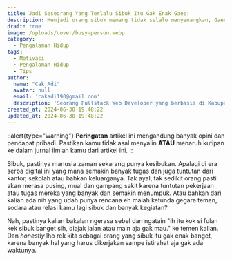 ```yaml
---
title: Jadi Seseorang Yang Terlalu Sibuk Itu Gak Enak Gaes!
description: Menjadi orang sibuk memang tidak selalu menyenangkan, Gaes! Dengan jadwal yang padat, waktu untuk diri sendiri dan keluarga jadi terbatas. Sering kali stres dan kelelahan menghampiri, jarang ketemu bapak ibuk, bahkan waktu main pun hampir gak ada.
draft: true
image: /uploads/cover/busy-person.webp
category:
  - Pengalaman Hidup
tags:
  - Motivasi
  - Pengalaman Hidup
  - Tips
author:
  name: "Cak Adi"
  avatar: null
  email: 'cakadi190@gmail.com'
  description: 'Seorang Fullstack Web Developer yang berbasis di Kabupaten Ngawi yang suka sekali dengan desain dan juga hal yang berbau teknologi.'
created_at: 2024-06-30 19:48:22
updated_at: 2024-06-30 19:48:22
---
```


::alert{type="warning"}
**Peringatan** artikel ini mengandung banyak opini dan pendapat pribadi. Pastikan kamu tidak asal menyalin **ATAU** menaruh kutipan ke dalam jurnal ilmiah kamu dari artikel ini.
::

Sibuk, pastinya manusia zaman sekarang punya kesibukan. Apalagi di era serba digital ini yang mana semakin banyak tugas dan juga tuntutan dari kantor, sekolah atau bahkan keluarganya. Tak ayal, tak sedikit orang pasti akan merasa pusing, mual dan gampang sakit karena tuntutan pekerjaan atau tugas mereka yang banyak dan semakin menumpuk. Atau bahkan dari kalian ada nih yang udah punya rencana eh malah ketunda gegara teman, sodara atau relasi kamu lagi sibuk dan banyak kegiatan?

Nah, pastinya kalian bakalan ngerasa sebel dan ngatain "ih itu kok si fulan kek sibuk banget sih, diajak jalan atau main aja gak mau." ke temen kalian. Dan *honestly* lho rek kita sebagai orang yang sibuk itu gak enak banget, karena banyak hal yang harus dikerjakan sampe istirahat aja gak ada waktunya.